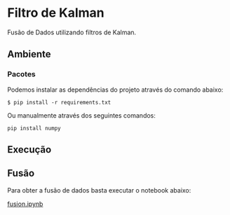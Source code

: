 # Filtro de Kalman

Fusão de Dados utilizando filtros de Kalman.

## Ambiente

### Pacotes

Podemos instalar as dependências do projeto através do comando abaixo:

```
$ pip install -r requirements.txt
```

Ou manualmente através dos seguintes comandos:

```
pip install numpy
```

## Execução

## Fusão

Para obter a fusão de dados basta executar o notebook abaixo:

[fusion.ipynb](https://github.com/charlesluizmendes/Kalman/blob/main/src/fusion.ipynb)